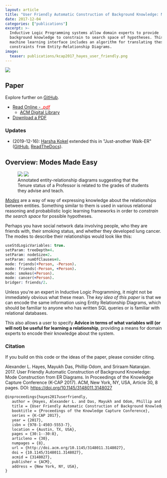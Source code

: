 ```yaml
---
layout: article
title: "User Friendly Automatic Construction of Background Knowledge: Mode Construction from ER Diagrams"
date: 2017-12-04
categories: ["publications"]
excerpt: >-
  Inductive Logic Programming systems allow domain experts to provide
  background knowledge to constrain to search space of hypotheses. This
  machine learning interface includes an algorithm for translating these
  constraints from Entity-Relationship Diagrams.
image:
  teaser: publications/kcap2017_hayes_user_friendly.png
---
```


[![](https://img.shields.io/badge/DOI-10.1145%2F3148011.3148027-blue)](https://doi.org/10.1145/3148011.3148027)

## Paper

Explore further on [GitHub](https://github.com/hayesall/Walk-ER/).

- [Read Online - <i style="color: red" class="icons fa fa-file"> .pdf</i>](/publications/construction-background-knowledge.pdf)
  - [ACM Digital Library](https://dl.acm.org/citation.cfm?doid=3148011.3148027)
- [Download a PDF](https://github.com/hayesall/Walk-ER/raw/master/TeX_src/UserFriendlyAutomatedConstructionOfBackgroundKnowledge.pdf)

### Updates

- (2019-12-16): [Harsha Kokel](http://utdallas.edu/~hkokel/) extended this in
  "Just-another Walk-ER"
  ([GitHub](https://github.com/harshakokel/JA-Walk-ER),
  [ReadTheDocs](https://ja-walk-er.readthedocs.io/en/latest/index.html)).

## Overview: Modes Made Easy

<figure class="half">
  <img src="https://raw.githubusercontent.com/starling-lab/Walk-ER/master/TeX_src/images/baseERD2.png" />
  <img class="faded faded-bottom" src="https://raw.githubusercontent.com/starling-lab/Walk-ER/master/TeX_src/images/baseERD2directed.png" />
  <figcaption>
    Annotated entity-relationship diagrams suggesting that the Tenure status of a Professor is related to the grades of students they advise and teach.
  </figcaption>
</figure>

[*Modes*](https://en.wikipedia.org/wiki/Prolog#Modes) are a way of way of
expressing knowledge about the relationships
between entities. Something similar to them is used in various relational
reasoning and probabilistic logic learning frameworks in order to
*constrain the search space* for possible hypotheses.

Perhaps you have social network data involving people, who they are friends
with, their smoking status, and whether they developed lung cancer. The
modes to describe their relationships would look like this:

```prolog
useStdLogicVariables: true.
setParam: treeDepth=4.
setParam: nodeSize=2.
setParam: numOfClauses=8.
mode: friends(+Person, -Person).
mode: friends(-Person, +Person).
mode: smokes(+Person).
mode: cancer(+Person).
bridger: friends/2.
```

Unless you're an expert in Inductive Logic Programming, it might not be
immediately obvious what these mean. The *key idea of this paper* is that
we can encode the same information using Entity Relationship Diagrams,
which should be familiar to anyone who has written SQL queries or is familiar
with relational databases.

This also allows a user to specify **Advice in terms of what variables will
(or will not) be useful for learning a relationship**, providing a means for
domain experts to encode their knowledge about the system.

### Citation

If you build on this code or the ideas of the paper, please consider citing.

Alexander L. Hayes, Mayukh Das, Phillip Odom, and Sriraam Natarajan. 2017.
User Friendly Automatic Construction of Background Knowledge: Mode Construction
from ER Diagrams. In Proceedings of the Knowledge Capture Conference
(K-CAP 2017). ACM, New York, NY, USA, Article 30, 8 pages.
DOI: https://doi.org/10.1145/3148011.3148027

```latex
@inproceedings{hayes2017userfriendly,
   author = {Hayes, Alexander L. and Das, Mayukh and Odom, Phillip and Natarajan, Sriraam},
   title = {User Friendly Automatic Construction of Background Knowledge: Mode Construction from ER Diagrams},
   booktitle = {Proceedings of the Knowledge Capture Conference},
   series = {K-CAP 2017},
   year = {2017},
   isbn = {978-1-4503-5553-7},
   location = {Austin, TX, USA},
   pages = {30:1--30:8},
   articleno = {30},
   numpages = {8},
   url = {http://doi.acm.org/10.1145/3148011.3148027},
   doi = {10.1145/3148011.3148027},
   acmid = {3148027},
   publisher = {ACM},
   address = {New York, NY, USA},
}
```
